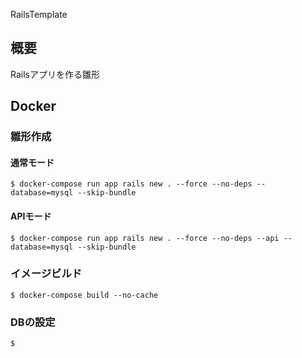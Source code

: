 RailsTemplate

## 概要
Railsアプリを作る雛形

## Docker

### 雛形作成

#### 通常モード
```shell
$ docker-compose run app rails new . --force --no-deps --database=mysql --skip-bundle
```

#### APIモード
```shell
$ docker-compose run app rails new . --force --no-deps --api --database=mysql --skip-bundle
```

### イメージビルド
```shell
$ docker-compose build --no-cache
```

### DBの設定

```shell
$ 
```